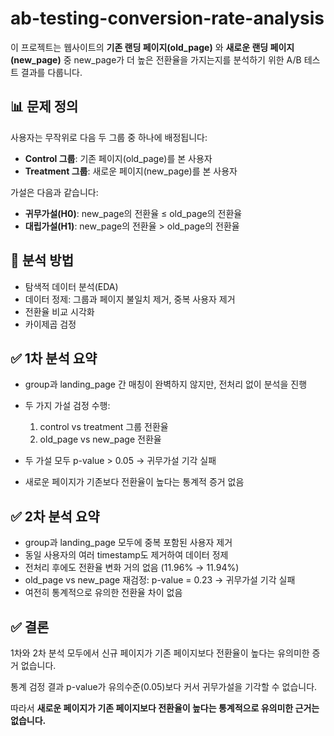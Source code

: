 # ab-testing-conversion-rate-analysis

이 프로젝트는 웹사이트의 **기존 랜딩 페이지(old_page)** 와 **새로운 랜딩 페이지(new_page)** 중 new_page가 더 높은 전환율을 가지는지를 분석하기 위한 A/B 테스트 결과를 다룹니다.

## 📊 문제 정의

사용자는 무작위로 다음 두 그룹 중 하나에 배정됩니다:
- **Control 그룹**: 기존 페이지(old_page)를 본 사용자
- **Treatment 그룹**: 새로운 페이지(new_page)를 본 사용자

가설은 다음과 같습니다:

- **귀무가설(H0)**: new_page의 전환율 ≤ old_page의 전환율  
- **대립가설(H1)**: new_page의 전환율 > old_page의 전환율

## 🧪 분석 방법

- 탐색적 데이터 분석(EDA)
- 데이터 정제: 그룹과 페이지 불일치 제거, 중복 사용자 제거
- 전환율 비교 시각화
- 카이제곱 검정

## ✅ 1차 분석 요약
- group과 landing_page 간 매칭이 완벽하지 않지만, 전처리 없이 분석을 진행
- 두 가지 가설 검정 수행:
  1. control vs treatment 그룹 전환율
  2. old_page vs new_page 전환율

- 두 가설 모두 p-value > 0.05 → 귀무가설 기각 실패
- 새로운 페이지가 기존보다 전환율이 높다는 통계적 증거 없음

## ✅ 2차 분석 요약
- group과 landing_page 모두에 중복 포함된 사용자 제거
- 동일 사용자의 여러 timestamp도 제거하여 데이터 정제
- 전처리 후에도 전환율 변화 거의 없음 (11.96% → 11.94%)
- old_page vs new_page 재검정: p-value = 0.23 → 귀무가설 기각 실패
- 여전히 통계적으로 유의한 전환율 차이 없음

## ✅ 결론

1차와 2차 분석 모두에서 신규 페이지가 기존 페이지보다 전환율이 높다는 유의미한 증거 없습니다.

통계 검정 결과 p-value가 유의수준(0.05)보다 커서 귀무가설을 기각할 수 없습니다.

따라서 **새로운 페이지가 기존 페이지보다 전환율이 높다는 통계적으로 유의미한 근거는 없습니다.**
